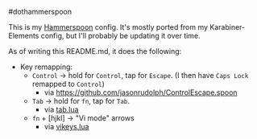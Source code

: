 #dothammerspoon

This is my [Hammerspoon](https://hammerspoon.org) config. It's mostly ported from my Karabiner-Elements config, but I'll probably be updating it over time.

As of writing this README.md, it does the following:
- Key remapping:
  - <code>Control</code> → hold for <code>Control</code>, tap for <code>Escape</code>. (I then have <code>Caps Lock</code> remapped to <code>Control</code>)
    - via https://github.com/jasonrudolph/ControlEscape.spoon
  - <code>Tab</code> → hold for <code>fn</code>, tap for <code>Tab</code>.
    - via [tab.lua](tab.lua)
  - <code>fn</code> + [hjkl] → "Vi mode" arrows
    - via [vikeys.lua](vikeys.lua)

